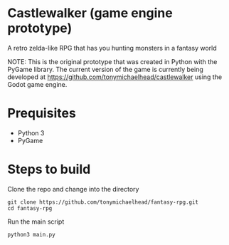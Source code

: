# Castlewalker (game engine prototype)
A retro zelda-like RPG that has you hunting monsters in a fantasy world

NOTE: This is the original prototype that was created in Python with the PyGame library. The current version of the game is currently being developed at https://github.com/tonymichaelhead/castlewalker using the Godot game engine.

# Prequisites
 - Python 3
 - PyGame

# Steps to build

Clone the repo and change into the directory
```
git clone https://github.com/tonymichaelhead/fantasy-rpg.git
cd fantasy-rpg
```
Run the main script
```
python3 main.py
```
